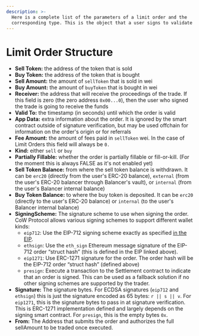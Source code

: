 ```yaml
---
description: >-
  Here is a complete list of the parameters of a limit order and the
  corresponding type. This is the object that a user signs to validate its order
---
```


# Limit Order Structure

* **Sell Token:** the address of the token that is sold
* **Buy Token:** the address of the token that is bought
* **Sell Amount:** the amount of `sellToken` that is sold in wei
* **Buy Amount:** the amount of `buyToken` that is bought in wei
* **Receiver:** the address that will receive the proceedings of the trade. If this field is zero (the zero address `0x00...0`), then the user who signed the trade is going to receive the funds
* **Valid To:** the timestamp (in seconds) until which the order is valid
* **App Data:** extra information about the order. It is ignored by the smart contract outside of signature verification, but may be used offchain for information on the order's origin or for referrals
* **Fee Amount:** the amount of fees paid in `sellToken` wei. In the case of Limit Orders this field will always be `0.`
* **Kind:** either `sell` or `buy`
* **Partially Fillable:** whether the order is partially fillable or fill-or-kill. (For the moment this is always FALSE as it's not enabled yet)
* **Sell Token Balance:** from where the sell token balance is withdrawn. It can be `erc20` (directly from the user's ERC-20 balance), `external` (from the user's ERC-20 balancer through Balancer's vault), or `internal` (from the user's Balancer internal balance)
* **Buy Token Balance:** to where the buy token is deposited. It can be `erc20` (directly to the user's ERC-20 balance) or `internal` (to the user's Balancer internal balance)
* **SigningScheme:** The signature scheme to use when signing the order. CoW Protocol allows various signing schemes to support different wallet kinds:
  * `eip712`: Use the EIP-712 signing scheme exactly as specified [in the EIP](https://eips.ethereum.org/EIPS/eip-712).
  * `ethsign`: Use the `eth_sign` Ethereum message signature of the EIP-712 order “struct hash” (this is defined in the EIP linked above).
  * `eip1271`: Use ERC-1271 signature for the order. The order hash will be the EIP-712 order “struct hash” (defined above)
  * `presign`: Execute a transaction to the Settlement contract to indicate that an order is signed. This can be used as a fallback solution if no other signing schemes are supported by the trader.
* **Signature:** The signature bytes. For ECDSA signatures (`eip712` and `ethsign`) this is just the signature encoded as 65 bytes: `r || s || v`. For `eip1271`, this is the signature bytes to pass in at signature verification. This is ERC-1271 implementation defined and largely depends on the signing smart contract. For `presign`, this is the empty bytes `0x`.
* **From:** The Address that submits the order and authorizes the full sellAmount to be traded once executed.
